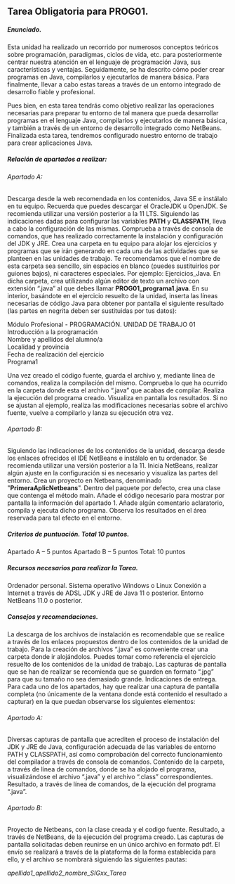 ## Tarea Obligatoria para PROG01.

##### Enunciado.
Esta unidad ha realizado un recorrido por numerosos conceptos teóricos sobre programación, paradigmas, ciclos de vida, etc. para posteriormente centrar nuestra atención en el lenguaje de programación Java, sus características y ventajas. Seguidamente, se ha descrito cómo poder crear programas en Java, compilarlos y ejecutarlos de manera básica. Para finalmente, llevar a cabo estas tareas a través de un entorno integrado de desarrollo fiable y profesional.

Pues bien, en esta tarea tendrás como objetivo realizar las operaciones necesarias para preparar tu entorno de tal manera que pueda desarrollar programas en el lenguaje Java, compilarlos y ejecutarlos de manera básica, y también a través de un entorno de desarrollo integrado como NetBeans. Finalizada esta tarea, tendremos configurado nuestro entorno de trabajo para crear aplicaciones Java.

##### Relación de apartados a realizar:

###### Apartado A:
Descarga desde la web recomendada en los contenidos, Java SE e instálalo en tu equipo. Recuerda que puedes descargar el OracleJDK u OpenJDK. Se recomienda utilizar una versión posterior a la 11 LTS.
Siguiendo las indicaciones dadas para configurar las variables **PATH** y **CLASSPATH**, lleva a cabo la configuración de las mismas.
Comprueba a través de consola de comandos, que has realizado correctamente la instalación y configuración del JDK y JRE.
Crea una carpeta en tu equipo para alojar los ejercicios y programas que se irán generando en cada una de las actividades que se planteen en las unidades de trabajo. Te recomendamos que el nombre de esta carpeta sea sencillo, sin espacios en blanco (puedes sustituirlos por guiones bajos), ni caracteres especiales. Por ejemplo: Ejercicios_Java.
En dicha carpeta, crea utilizando algún editor de texto un archivo con extensión “.java” al que debes llamar **PROG01_programa1.java**. En su interior, basándote en el ejercicio resuelto de la unidad, inserta las líneas necesarias de código Java para obtener por pantalla el siguiente resultado (las partes en negrita deben ser sustituidas por tus datos):

Módulo Profesional - PROGRAMACIÓN. UNIDAD DE TRABAJO 01 <br>
Introducción a la programación <br>
Nombre y apellidos del alumno/a <br>
Localidad y provincia <br>
Fecha de realización del ejercicio <br>
Programa1

Una vez creado el código fuente, guarda el archivo y, mediante línea de comandos, realiza la compilación del mismo.
Comprueba lo que ha ocurrido en la carpeta donde esta el archivo “.java” que acabas de compilar.
Realiza la ejecución del programa creado.
Visualiza en pantalla los resultados.
Si no se ajustan al ejemplo, realiza las modificaciones necesarias sobre el archivo fuente, vuelve a compilarlo y lanza su ejecución otra vez.

###### Apartado B:
Siguiendo las indicaciones de los contenidos de la unidad, descarga desde los enlaces ofrecidos el IDE  NetBeans e instálalo en tu ordenador. Se recomienda utilizar una versión posterior a la 11.
Inicia NetBeans, realizar algún ajuste en la configuración si es necesario y visualiza las partes del entorno.
Crea un proyecto en Netbeans, denominado "**PrimeraAplicNetbeans**". Dentro del paquete por defecto, crea una clase que contenga el método main. Añade el código necesario para mostrar por pantalla la información del apartado 1.
Añade algún comentario aclaratorio, compila y ejecuta dicho programa.
Observa los resultados en el área reservada para tal efecto en el entorno.

##### Criterios de puntuación. Total 10 puntos.
Apartado A – 5 puntos
Apartado B – 5 puntos
Total: 10 puntos

##### Recursos necesarios para realizar la Tarea.
Ordenador personal.
Sistema operativo Windows o Linux
Conexión a Internet a través de ADSL
JDK y JRE de Java 11 o posterior.
Entorno NetBeans 11.0 o posterior.

##### Consejos y recomendaciones.
La descarga de los archivos de instalación es recomendable que se realice a través de los enlaces propuestos dentro de los contenidos de la unidad de trabajo.
Para la creación de archivos “.java” es conveniente crear una carpeta donde ir alojándolos.
Puedes tomar como referencia el ejercicio resuelto de los contenidos de la unidad de trabajo.
Las capturas de pantalla que se han de realizar se recomienda que se guarden en formato “.jpg” para que su tamaño no sea demasiado grande.
Indicaciones de entrega.
Para cada uno de los apartados, hay que realizar una captura de pantalla completa (no únicamente de la ventana donde está contenido el resultado a capturar) en la que puedan observarse los siguientes elementos:

###### Apartado A:
Diversas capturas de pantalla que acrediten el proceso de instalación del JDK y JRE de Java, configuración adecuada de las variables de entorno PATH y CLASSPATH, así como comprobación del correcto funcionamiento del compilador a través de consola de comandos.
Contenido de la carpeta, a través de línea de comandos, donde se ha alojado el programa, visualizándose el archivo “.java” y el archivo “.class” correspondientes.
Resultado, a través de línea de comandos, de la ejecución del programa “.java”.

###### Apartado B:
Proyecto de Netbeans, con la clase creada y el codigo fuente.
Resultado, a través de NetBeans, de la ejecución del programa creado.
Las capturas de pantalla solicitadas deben reunirse en un único archivo en formato pdf. El envío se realizará a través de la plataforma de la forma establecida para ello, y el archivo se nombrará siguiendo las siguientes pautas:

_apellido1_apellido2_nombre_SIGxx_Tarea_
